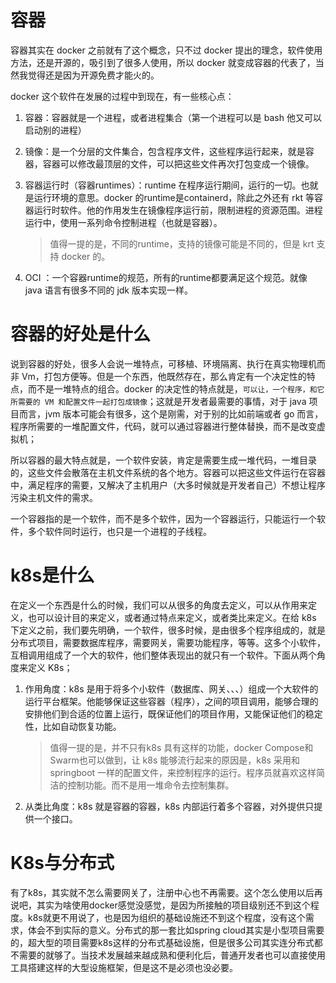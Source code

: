 # 容器

容器其实在 docker 之前就有了这个概念，只不过 docker 提出的理念，软件使用方法，还是开源的，吸引到了很多人使用，所以 docker 就变成容器的代表了，当然我觉得还是因为开源免费才能火的。

docker 这个软件在发展的过程中到现在，有一些核心点：

1. 容器：容器就是一个进程，或者进程集合（第一个进程可以是 bash 他又可以启动别的进程）

2. 镜像：是一个分层的文件集合，包含程序文件，这些程序运行起来，就是容器，容器可以修改最顶层的文件，可以把这些文件再次打包变成一个镜像。

3. 容器运行时（容器runtimes）：runtime 在程序运行期间，运行的一切。也就是运行环境的意思。docker 的runtime是containerd，除此之外还有 rkt 等容器运行时软件。他的作用发生在镜像程序运行前，限制进程的资源范围。进程运行中，使用一系列命令控制进程（也就是容器）。

   > 值得一提的是，不同的runtime，支持的镜像可能是不同的，但是 krt 支持 docker 的。

4. OCI ：一个容器runtime的规范，所有的runtime都要满足这个规范。就像 java 语言有很多不同的 jdk 版本实现一样。

# 容器的好处是什么

说到容器的好处，很多人会说一堆特点，可移植、环境隔离、执行在真实物理机而非 Vm，打包方便等。但是一个东西，他既然存在，那么肯定有一个决定性的特点，而不是一堆特点的组合。docker 的决定性的特点就是，`可以让，一个程序，和它所需要的 VM 和配置文件一起打包成镜像`；这就是开发者最需要的事情，对于 java 项目而言，jvm 版本可能会有很多，这个是刚需，对于别的比如前端或者 go 而言，程序所需要的一堆配置文件，代码，就可以通过容器进行整体替换，而不是改变虚拟机；

所以容器的最大特点就是，一个软件安装，肯定是需要生成一堆代码，一堆目录的，这些文件会散落在主机文件系统的各个地方。容器可以把这些文件运行在容器中，满足程序的需要，又解决了主机用户（大多时候就是开发者自己）不想让程序污染主机文件的需求。

一个容器指的是一个软件，而不是多个软件，因为一个容器运行，只能运行一个软件，多个软件同时运行，也只是一个进程的子线程。



# k8s是什么

在定义一个东西是什么的时候，我们可以从很多的角度去定义，可以从作用来定义，也可以设计目的来定义，或者通过特点来定义，或者类比来定义。在给 k8s 下定义之前，我们要先明确，一个软件，很多时候，是由很多个程序组成的，就是分布式项目，需要数据库程序，需要网关，需要功能程序，等等。这多个小软件，互相调用组成了一个大的软件，他们整体表现出的就只有一个软件。下面从两个角度来定义 K8s；

1. 作用角度：k8s 是用于将多个小软件（数据库、网关、、、）组成一个大软件的运行平台框架。他能够保证这些容器（程序），之间的项目调用，能够合理的安排他们到合适的位置上运行，既保证他们的项目作用，又能保证他们的稳定性，比如自动恢复功能。

   > 值得一提的是，并不只有k8s 具有这样的功能，docker Compose和Swarm也可以做到，让 k8s 能够流行起来的原因是，k8s 采用和 springboot 一样的配置文件，来控制程序的运行。程序员就喜欢这样简洁的控制功能。而不是用一堆命令去控制集群。

2. 从类比角度：k8s 就是容器的容器，k8s 内部运行着多个容器，对外提供只提供一个接口。



# K8s与分布式

有了k8s，其实就不怎么需要网关了，注册中心也不再需要。这个怎么使用以后再说吧，其实为啥使用docker感觉没感觉，是因为所接触的项目级别还不到这个程度。k8s就更不用说了，也是因为组织的基础设施还不到这个程度，没有这个需求，体会不到实际的意义。分布式的那一套比如spring cloud其实是小型项目需要的，超大型的项目需要k8s这样的分布式基础设施，但是很多公司其实连分布式都不需要的就够了。当技术发展越来越成熟和便利化后，普通开发者也可以直接使用工具搭建这样的大型设施框架，但是这不是必须也没必要。
